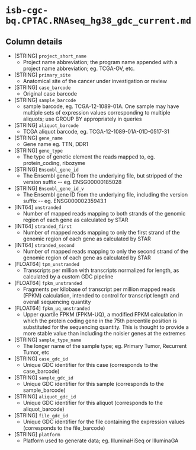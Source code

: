 # `isb-cgc-bq.CPTAC.RNAseq_hg38_gdc_current.md`

## Column details

* [STRING]    `project_short_name`
  - Project name abbreviation; the program name appended with a project name abbreviation; eg. TCGA-OV, etc.
* [STRING]    `primary_site`
  - Anatomical site of the cancer under investigation or review
* [STRING]    `case_barcode`
  - Original case barcode
* [STRING]    `sample_barcode`
  - sample barcode, eg. TCGA-12-1089-01A. One sample may have multiple sets of expression values corresponding to multiple aliquots; use GROUP BY appropriately in queries
* [STRING]    `aliquot_barcode`
  - TCGA aliquot barcode, eg. TCGA-12-1089-01A-01D-0517-31
* [STRING]    `gene_name`
  - Gene name eg. TTN, DDR1
* [STRING]    `gene_type`
  - The type of genetic element the reads mapped to, eg. protein_coding, ribozyme
* [STRING]    `Ensembl_gene_id`
  - The Ensembl gene ID from the underlying file, but stripped of the version suffix -- eg. ENSG00000185028
* [STRING]    `Ensembl_gene_id_v`
  - The Ensembl gene ID from the underlying file, including the version suffix -- eg. ENSG00000235943.1
* [INT64]    `unstranded`
  - Number of mapped reads mapping to both strands of the genomic region of each gene as calculated by STAR
* [INT64]    `stranded_first`
  - Number of mapped reads mapping to only the first strand of the genomic region of each gene as calculated by STAR
* [INT64]    `stranded_second`
  - Number of mapped reads mapping to only the second strand of the genomic region of each gene as calculated by STAR
* [FLOAT64]    `tpm_unstranded`
  - Transcripts per million with transcripts normalized for length, as calculated by a custom GDC pipeline
* [FLOAT64]    `fpkm_unstranded`
  - Fragments per kilobase of transcript per million mapped reads (FPKM) calculation, intended to control for transcript length and overall sequencing quantity
* [FLOAT64]    `fpkm_uq_unstranded`
  - Upper quartile FPKM (FPKM-UQ), a modified FPKM calculation in which the protein coding gene in the 75th percentile position is substituted for the sequencing quantity. This is thought to provide a more stable value than including the noisier genes at the extremes
* [STRING]    `sample_type_name`
  - The longer name of the sample type; eg. Primary Tumor, Recurrent Tumor, etc
* [STRING]    `case_gdc_id`
  - Unique GDC identifier for this case (corresponds to the case_barcode)
* [STRING]    `sample_gdc_id`
  - Unique GDC identifier for this sample (corresponds to the sample_barcode)
* [STRING]    `aliquot_gdc_id`
  - Unique GDC identifier for this aliquot (corresponds to the aliquot_barcode)
* [STRING]    `file_gdc_id`
  - Unique GDC identifier for the file containing the expression values (corresponds to the file_barcode)
* [STRING]    `platform`
  - Platform used to generate data; eg. IlluminaHiSeq or IlluminaGA

